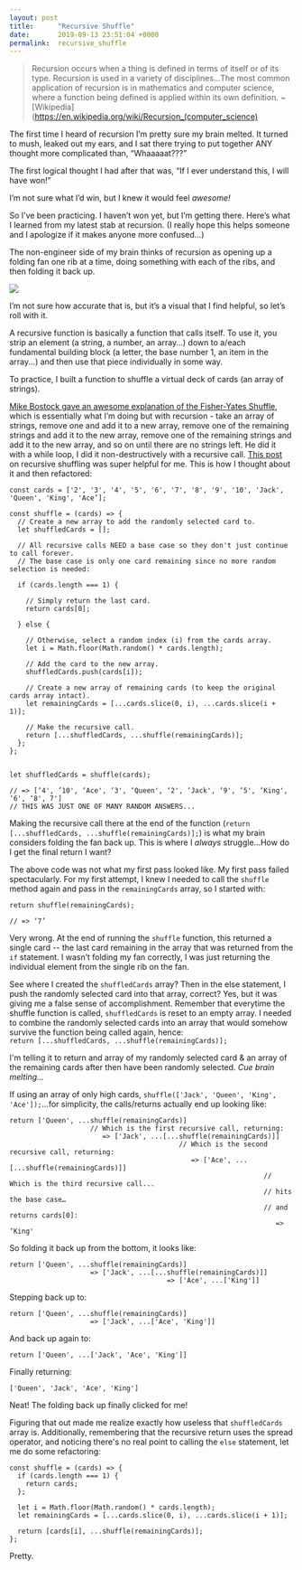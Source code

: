 ```yaml
---
layout: post
title:      "Recursive Shuffle"
date:       2019-09-13 23:51:04 +0000
permalink:  recursive_shuffle
---
```



> Recursion occurs when a thing is defined in terms of itself or of its type. Recursion is used in a variety of 
> disciplines...The most common application of recursion is in mathematics and computer science, where a function 
> being defined is applied within its own definition. 
> ~ [Wikipedia](https://en.wikipedia.org/wiki/Recursion_(computer_science)

The first time I heard of recursion I’m pretty sure my brain melted.  It turned to mush, leaked out my ears, and I sat there trying to put together ANY thought more complicated than, “Whaaaaat???”

The first logical thought I had after that was, “If I ever understand this, I will have won!” 

I’m not sure what I’d win, but I knew it would feel *awesome!* 

So I’ve been practicing.  I haven’t won yet, but I’m getting there.  Here’s what I learned from my latest stab at recursion.  (I really hope this helps someone and I apologize if it makes anyone more confused...)

The non-engineer side of my brain thinks of recursion as opening up a folding fan one rib at a time, doing something with each of the ribs, and then folding it back up. 

![](https://media.giphy.com/media/C5veHexpnAE80/giphy.gif)

I’m not sure how accurate that is, but it’s a visual that I find helpful, so let’s roll with it.

A recursive function is basically a function that calls itself.  To use it, you strip an element (a string, a number, an array…) down to a/each fundamental building block (a letter, the base number 1, an item in the array...) and then use that piece individually in some way.

To practice, I built a function to shuffle a virtual deck of cards (an array of strings).

[Mike Bostock gave an awesome explanation of the Fisher-Yates Shuffle](https://bost.ocks.org/mike/shuffle/), which is essentially what I’m doing but with recursion - take an array of strings, remove one and add it to a new array, remove one of the remaining strings and add it to the new array, remove one of the remaining strings and add it to the new array, and so on until there are no strings left.  He did it with a while loop, I did it non-destructively with a recursive call.
[This post](https://medium.com/@codyfizbuzz/the-recursive-clean-shuffle-e9afc88a8a90) on recursive shuffling was super helpful for me.  This is how I thought about it and then refactored:

```
const cards = ['2', '3', '4', '5', '6', '7', '8', '9', '10', 'Jack', 'Queen', 'King', 'Ace’];

const shuffle = (cards) => {
  // Create a new array to add the randomly selected card to.
  let shuffledCards = [];

  // All recursive calls NEED a base case so they don't just continue to call forever.
  // The base case is only one card remaining since no more random selection is needed:
	
  if (cards.length === 1) {
	
    // Simply return the last card.
    return cards[0];
		
  } else {
	
    // Otherwise, select a random index (i) from the cards array.
    let i = Math.floor(Math.random() * cards.length);
		
    // Add the card to the new array.
    shuffledCards.push(cards[i]);
		
    // Create a new array of remaining cards (to keep the original cards array intact).
    let remainingCards = [...cards.slice(0, i), ...cards.slice(i + 1)];

    // Make the recursive call.
    return [...shuffledCards, ...shuffle(remainingCards)];
  };
};


let shuffledCards = shuffle(cards);

// => [‘4', ’10', ‘Ace', ‘3', ‘Queen', ‘2', ‘Jack', ‘9', ‘5', ‘King', ‘6', ‘8', 7']
// THIS WAS JUST ONE OF MANY RANDOM ANSWERS...
```

Making the recursive call there at the end of the function (`return [...shuffledCards, ...shuffle(remainingCards)];`) is what my brain considers folding the fan back up.  This is where I *always* struggle...How do I get the final return I want?  

The above code was not what my first pass looked like.  My first pass failed spectacularly.  For my first attempt, I knew I needed to call the `shuffle` method again and pass in the `remainingCards` array, so I started with:

```
return shuffle(remainingCards);

// => ‘7’
```

Very wrong.  At the end of running the `shuffle` function, this returned a single card -- the last card remaining in the array that was returned from the `if` statement.  I wasn’t folding my fan correctly, I was just returning the individual element from the single rib on the fan.

See where I created the `shuffledCards` array?  Then in the else statement, I push the randomly selected card into that array, correct?  Yes, but it was giving me a false sense of accomplishment.  Remember that everytime the shuffle function is called, `shuffledCards` is reset to an empty array.  I needed to combine the randomly selected cards into an array that would somehow survive the function being called again, hence:  
`return [...shuffledCards, ...shuffle(remainingCards)];`

I'm telling it to return and array of my randomly selected card & an array of the remaining cards after then have been randomly selected.  *Cue brain melting...*

If using an array of only high cards, ```shuffle(['Jack', 'Queen', 'King', 'Ace']);```...for simplicity, the calls/returns actually end up looking like:

```
return ['Queen', ...shuffle(remainingCards)]
                    // Which is the first recursive call, returning:
                       => ['Jack', ...[...shuffle(remainingCards)]]
                                          // Which is the second recursive call, returning:
                                             => ['Ace', ...[...shuffle(remainingCards)]] 
                                                               // Which is the third recursive call...
                                                               // hits the base case…
                                                               // and returns cards[0]:
                                                                  => ‘King'
```

So folding it back up from the bottom, it looks like:

```
return ['Queen', ...shuffle(remainingCards)]
                    => ['Jack', ...[...shuffle(remainingCards)]]
                                       => ['Ace', ...['King']]
```

Stepping back up to:

```
return ['Queen', ...shuffle(remainingCards)]
                    => ['Jack', ...['Ace', 'King']]
```

And back up again to:

```
return ['Queen', ...['Jack', 'Ace', 'King']]
```

Finally returning:

```
['Queen', 'Jack', 'Ace', 'King']
```

Neat!  The folding back up finally clicked for me!

Figuring that out made me realize exactly how useless that `shuffledCards` array is.  Additionally, remembering that the recursive return uses the spread operator, and noticing there's no real point to calling the `else` statement, let me do some refactoring:

```
const shuffle = (cards) => {
  if (cards.length === 1) {
    return cards;
  };

  let i = Math.floor(Math.random() * cards.length);
  let remainingCards = [...cards.slice(0, i), ...cards.slice(i + 1)];

  return [cards[i], ...shuffle(remainingCards)];
};
```

Pretty.


